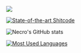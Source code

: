 ![](https://komarev.com/ghpvc/?username=Necrro&color=blueviolet)

[![State-of-the-art Shitcode](https://img.shields.io/static/v1?label=State-of-the-art&message=Shitcode&color=7B5804)](https://github.com/trekhleb/state-of-the-art-shitcode)

![Necro's GitHub stats](https://api.necro.ml/api?username=Necrro&show_icons=true&theme=tokyonight&count_private=true)

[![Most Used Languages](https://api.necro.ml/api/top-langs/?username=Necrro&layout=compact&theme=tokyonight&langs_count=8)](https://github.com/Necrro/)
